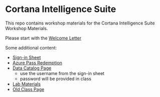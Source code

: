 # Cortana Intelligence Suite
This repo contains workshop materials for the Cortana Intelligence Suite Workshop Materials.

Please start with the [Welcome Letter](https://github.com/akzaidi/cisw/blob/master/Cortana%20Intelligence%20Suite%20Workshop%20-%20HDI%20Focus%20-%20Attendee%20Welcome%20Letter.pdf)

Some additional content:
* [Sign-in Sheet](https://onedrive.live.com/redir?resid=2BA65EAAEB7267FB!285022&authkey=!AO4FUGLJ9rYTZCc&ithint=file%2cxlsx)
* [Azure Pass Redemption](http://www.microsoftazurepass.com/)
* [Data Catalog Page](http://azuredatacatalog.com)
  - use the username from the sign-in sheet
  - password will be provided in class
* [Lab Materials](http://cisw-hdi.azurewebsites.net/Resources/cisw-hdi-labs.zip)
* [Old Class Page](http://cisw-hdi.azurewebsites.net/)


